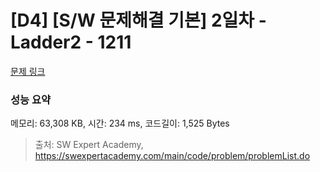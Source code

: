# [D4] [S/W 문제해결 기본] 2일차 - Ladder2 - 1211 

[문제 링크](https://swexpertacademy.com/main/code/problem/problemDetail.do?contestProbId=AV14BgD6AEECFAYh) 

### 성능 요약

메모리: 63,308 KB, 시간: 234 ms, 코드길이: 1,525 Bytes



> 출처: SW Expert Academy, https://swexpertacademy.com/main/code/problem/problemList.do